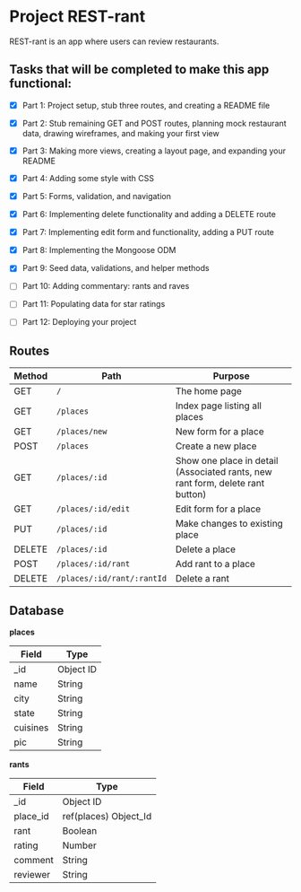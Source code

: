 # Project REST-rant

REST-rant is an app where users can review restaurants.

## Tasks that will be completed to make this app functional:

- [x] Part 1: Project setup, stub three routes, and creating a README file
- [x] Part 2: Stub remaining GET and POST routes, planning mock restaurant data, drawing wireframes, and making your first view
- [x] Part 3: Making more views, creating a layout page, and expanding your README
- [x] Part 4: Adding some style with CSS
- [x] Part 5: Forms, validation, and navigation
- [x] Part 6: Implementing delete functionality and adding a DELETE route
- [x] Part 7: Implementing edit form and functionality, adding a PUT route
- [x] Part 8: Implementing the Mongoose ODM
- [x] Part 9: Seed data, validations, and helper methods
- [ ] Part 10: Adding commentary: rants and raves
- [ ] Part 11: Populating data for star ratings
- [ ] Part 12: Deploying your project


## Routes

| Method | Path | Purpose |
| - | - | - |
| GET | `/` | The home page |
| GET | `/places` | Index page listing all places |
| GET | `/places/new` | New form for a place |
| POST | `/places` | Create a new place |
| GET | `/places/:id` | Show one place in detail (Associated rants, new rant form, delete rant button) |
| GET | `/places/:id/edit` | Edit form for a place |
| PUT | `/places/:id` | Make changes to existing place |
| DELETE | `/places/:id` | Delete a place |
| POST | `/places/:id/rant` | Add rant to a place |
| DELETE | `/places/:id/rant/:rantId` | Delete a rant |

## Database

**places** 

| Field | Type |
| - | - |
| _id | Object ID |
| name | String |
| city | String |
| state | String |
| cuisines | String |
| pic | String |

**rants**

| Field | Type |
| - | - |
| _id | Object ID |
| place_id | ref(places) Object_Id |
| rant | Boolean |
| rating | Number |
| comment | String |
| reviewer | String |
